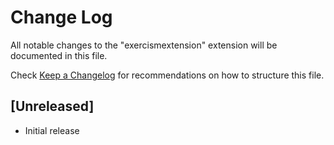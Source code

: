 # Change Log
All notable changes to the "exercismextension" extension will be documented in this file.

Check [Keep a Changelog](http://keepachangelog.com/) for recommendations on how to structure this file.

## [Unreleased]
- Initial release